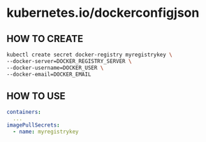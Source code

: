 
# kubernetes.io/dockerconfigjson

## HOW TO CREATE

```sh
kubectl create secret docker-registry myregistrykey \
--docker-server=DOCKER_REGISTRY_SERVER \
--docker-username=DOCKER_USER \
--docker-email=DOCKER_EMAIL
```

## HOW TO USE

``` yaml
containers:
  ...
imagePullSecrets:
  - name: myregistrykey
```
